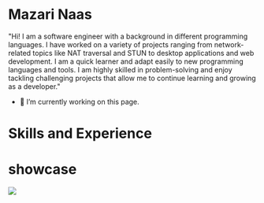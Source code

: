 







# Mazari Naas
"Hi! I am a software engineer with a background in different programming languages. I have worked on a variety of projects ranging from network-related topics like NAT traversal and STUN to desktop applications and web development. I am a quick learner and adapt easily to new programming languages and tools. I am highly skilled in problem-solving and enjoy tackling challenging projects that allow me to continue learning and growing as a developer."

 
- 🔭 I’m currently working on this page. 
# Skills and Experience
# showcase
![](https://komarev.com/ghpvc/?username=mazari-naas)




